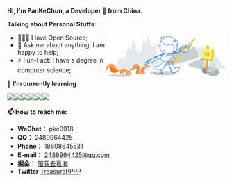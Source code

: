 <!-- Your title -->
**Hi, I'm  PanKeChun, a Developer 🚀 from China.**

<!-- Talking about you -->
**Talking about Personal Stuffs:**

<!-- Any image aligned to the right. Beware the width -->
<img width="55%" align="right" alt="Github" src="./assets/git-header.svg" />

- 👨🏽‍💻 I love Open Source;
- 💬 Ask me about anything, I am happy to help;
- ⚡️ Fun-Fact: I have a degree in computer science;

**🌱 I’m currently learning**

<code><img src="https://img.shields.io/badge/typescript-black.svg?style=for-the-badge&logo=typescript"/></code><code><img src="https://img.shields.io/badge/-JavaScript-black?style=for-the-badge&logo=JavaScript"/></code><code><img src="https://img.shields.io/badge/-Go-black?style=for-the-badge&logo=go"/></code><code><img src="https://img.shields.io/badge/node.js-black?style=for-the-badge&logo=node.js"/></code><code><img src="https://img.shields.io/badge/react-black.svg?style=for-the-badge&logo=react"/></code><code><img src="https://img.shields.io/badge/vuejs-black.svg?style=for-the-badge&logo=vuedotjs"/></code>

<img align="right" width="50%" src="https://github-readme-stats.vercel.app/api/top-langs/?username=pkc918&layout=compact&theme=buefy&hide_border=true" alt="" />

**📫 How to reach me:**

- **WeChat：** pkc0918
- **QQ：** 2489964425
- **Phone：** 18608645531
- **E-mail：** 2489964425@qq.com
- **掘金：** [陪我去看海](https://juejin.cn/user/1574156384076631)
- **Twitter** [TreasurePPPP](https://twitter.com/TreasurePPPP)

  




